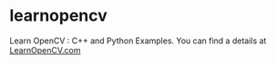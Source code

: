 # learnopencv
Learn OpenCV  : C++ and Python Examples. You can find a details at [LearnOpenCV.com](http://www.LearnOpenCV.com)
